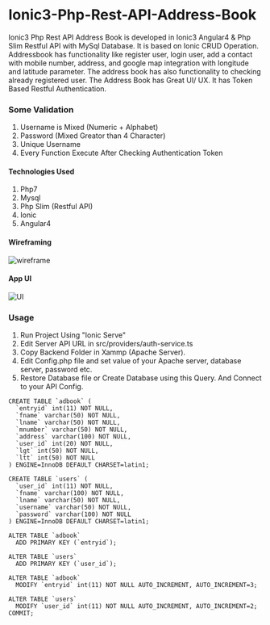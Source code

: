 # Ionic3-Php-Rest-API-Address-Book

Ionic3 Php Rest API Address Book is developed in Ionic3 Angular4 & Php Slim Restful API with MySql Database. It is based on Ionic CRUD Operation. Addressbook has functionality like register user, login user, add a contact with mobile number, address, and google map integration with longitude and latitude parameter. The address book has also functionality to checking already registered user. The Address Book has Great UI/ UX.  It has Token Based Restful Authentication.

### Some Validation
1. Username is Mixed (Numeric + Alphabet)
2. Password (Mixed Greator than 4 Character)
3. Unique Username
4. Every Function Execute After Checking Authentication Token

#### Technologies Used

1. Php7
2. Mysql
3. Php Slim (Restful API)
4. Ionic
5. Angular4

#### Wireframing

<img src="wireframes.png" alt="wireframe">

#### App UI

<img src="u_i.png" alt="UI">

### Usage 

1. Run Project Using "Ionic Serve"
2. Edit Server API URL in src/providers/auth-service.ts
3. Copy Backend Folder in Xammp (Apache Server).
4. Edit Config.php file and set value of your Apache server, database server, password etc.
5. Restore Database file or Create Database using this Query. And Connect to your API Config.

```
CREATE TABLE `adbook` (
  `entryid` int(11) NOT NULL,
  `fname` varchar(50) NOT NULL,
  `lname` varchar(50) NOT NULL,
  `mnumber` varchar(50) NOT NULL,
  `address` varchar(100) NOT NULL,
  `user_id` int(20) NOT NULL,
  `lgt` int(50) NOT NULL,
  `ltt` int(50) NOT NULL
) ENGINE=InnoDB DEFAULT CHARSET=latin1;

CREATE TABLE `users` (
  `user_id` int(11) NOT NULL,
  `fname` varchar(100) NOT NULL,
  `lname` varchar(50) NOT NULL,
  `username` varchar(50) NOT NULL,
  `password` varchar(100) NOT NULL
) ENGINE=InnoDB DEFAULT CHARSET=latin1;

ALTER TABLE `adbook`
  ADD PRIMARY KEY (`entryid`);

ALTER TABLE `users`
  ADD PRIMARY KEY (`user_id`);

ALTER TABLE `adbook`
  MODIFY `entryid` int(11) NOT NULL AUTO_INCREMENT, AUTO_INCREMENT=3;

ALTER TABLE `users`
  MODIFY `user_id` int(11) NOT NULL AUTO_INCREMENT, AUTO_INCREMENT=2;
COMMIT;

```

